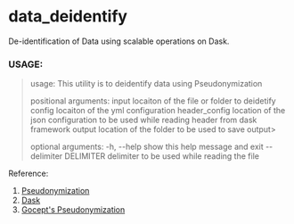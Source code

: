 # data_deidentify
De-identification of Data using scalable operations on Dask.


### USAGE:
> usage: This utility is to deidentify data using Pseudonymization
>
> positional arguments:
>  input                 locaiton of the file or folder to deidetify
>  config                locaiton of the yml configuration
>  header_config         location of the json configuration to be used while
>                        reading header from dask framework
>  output                location of the folder to be used to save output>
> 
> optional arguments:
>  -h, --help            show this help message and exit
>  --delimiter DELIMITER
>                        delimiter to be used while reading the file

Reference: 
1. [Pseudonymization](https://en.wikipedia.org/wiki/Pseudonymization)
2. [Dask](dask.pydata.org/)
3. [Gocept's Pseudonymization](https://pypi.org/project/gocept.pseudonymize/)
